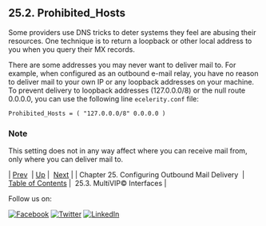 ## 25.2. Prohibited_Hosts

Some providers use DNS tricks to deter systems they feel are abusing their resources. One technique is to return a loopback or other local address to you when you query their MX records.

There are some addresses you may never want to deliver mail to. For example, when configured as an outbound e-mail relay, you have no reason to deliver mail to your own IP or any loopback addresses on your machine. To prevent delivery to loopback addresses (127.0.0.0/8) or the null route 0.0.0.0, you can use the following line `ecelerity.conf` file:

`Prohibited_Hosts = ( "127.0.0.0/8" 0.0.0.0 )`
### Note

This setting does not in any way affect where you can receive mail from, only where you can deliver mail to.

| [Prev](outbound_mail.php)  | [Up](outbound_mail.php) |  [Next](outbound_mail.multivip.interfaces.php) |
| Chapter 25. Configuring Outbound Mail Delivery  | [Table of Contents](index.php) |  25.3. MultiVIP© Interfaces |

Follow us on:

[![Facebook](https://support.messagesystems.com/images/icon-facebook.png)](http://www.facebook.com/messagesystems) [![Twitter](https://support.messagesystems.com/images/icon-twitter.png)](http://twitter.com/#!/MessageSystems) [![LinkedIn](https://support.messagesystems.com/images/icon-linkedin.png)](http://www.linkedin.com/company/message-systems)